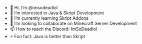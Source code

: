 - 👋 Hi, I’m @imsodeadlol
- 👀 I’m interested in Java & Skript Development
- 🌱 I’m currently learning Skript Addons
- 💞️ I’m looking to collaborate on Minecraft Server Development
- 📫 How to reach me Discord: ImSoDeadlol
- ⚡ Fun fact: Java is better than Skript
